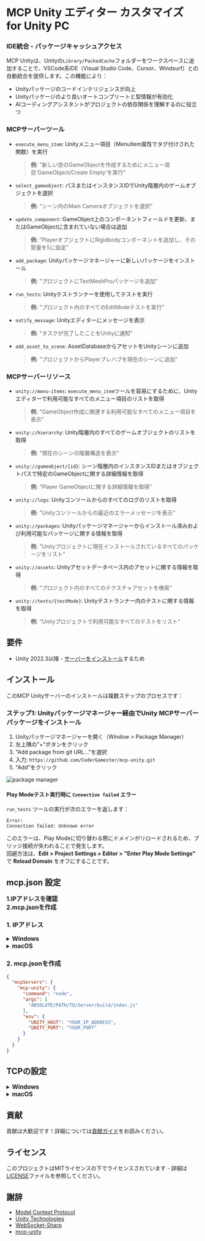 # MCP Unity エディター カスタマイズ for Unity PC

### IDE統合 - パッケージキャッシュアクセス

MCP Unityは、Unityの`Library/PackedCache`フォルダーをワークスペースに追加することで、VSCode系IDE（Visual Studio
Code、Cursor、Windsurf）との自動統合を提供します。この機能により：

- Unityパッケージのコードインテリジェンスが向上
- Unityパッケージのより良いオートコンプリートと型情報が有効化
- AIコーディングアシスタントがプロジェクトの依存関係を理解するのに役立つ

### MCPサーバーツール

- `execute_menu_item`: Unityメニュー項目（MenuItem属性でタグ付けされた関数）を実行
  > **例:** "新しい空のGameObjectを作成するためにメニュー項目'GameObject/Create Empty'を実行"

- `select_gameobject`: パスまたはインスタンスIDでUnity階層内のゲームオブジェクトを選択
  > **例:** "シーン内のMain Cameraオブジェクトを選択"

- `update_component`: GameObject上のコンポーネントフィールドを更新、またはGameObjectに含まれていない場合は追加
  > **例:** "PlayerオブジェクトにRigidbodyコンポーネントを追加し、その質量を5に設定"

- `add_package`: Unityパッケージマネージャーに新しいパッケージをインストール
  > **例:** "プロジェクトにTextMeshProパッケージを追加"

- `run_tests`: Unityテストランナーを使用してテストを実行
  > **例:** "プロジェクト内のすべてのEditModeテストを実行"

- `notify_message`: Unityエディターにメッセージを表示
  > **例:** "タスクが完了したことをUnityに通知"

- `add_asset_to_scene`: AssetDatabaseからアセットをUnityシーンに追加
  > **例:** "プロジェクトからPlayerプレハブを現在のシーンに追加"

### MCPサーバーリソース

- `unity://menu-items`: `execute_menu_item`ツールを容易にするために、Unityエディターで利用可能なすべてのメニュー項目のリストを取得
  > **例:** "GameObject作成に関連する利用可能なすべてのメニュー項目を表示"

- `unity://hierarchy`: Unity階層内のすべてのゲームオブジェクトのリストを取得
  > **例:** "現在のシーンの階層構造を表示"

- `unity://gameobject/{id}`: シーン階層内のインスタンスIDまたはオブジェクトパスで特定のGameObjectに関する詳細情報を取得
  > **例:** "Player GameObjectに関する詳細情報を取得"

- `unity://logs`: Unityコンソールからのすべてのログのリストを取得
  > **例:** "Unityコンソールからの最近のエラーメッセージを表示"

- `unity://packages`: Unityパッケージマネージャーからインストール済みおよび利用可能なパッケージに関する情報を取得
  > **例:** "Unityプロジェクトに現在インストールされているすべてのパッケージをリスト"

- `unity://assets`: Unityアセットデータベース内のアセットに関する情報を取得
  > **例:** "プロジェクト内のすべてのテクスチャアセットを検索"

- `unity://tests/{testMode}`: Unityテストランナー内のテストに関する情報を取得
  > **例:** "Unityプロジェクトで利用可能なすべてのテストをリスト"

## 要件

- Unity 2022.3以降 - [サーバーをインストール](#install-server)するため

## <a name="install-server"></a>インストール

このMCP Unityサーバーのインストールは複数ステップのプロセスです：

### ステップ1: Unityパッケージマネージャー経由でUnity MCPサーバーパッケージをインストール

1. Unityパッケージマネージャーを開く（Window > Package Manager）
2. 左上隅の"+"ボタンをクリック
3. "Add package from git URL..."を選択
4. 入力: `https://github.com/CoderGamester/mcp-unity.git`
5. "Add"をクリック

![package manager](https://github.com/user-attachments/assets/a72bfca4-ae52-48e7-a876-e99c701b0497)

#### Play Modeテスト実行時に `Connection failed` エラー

`run_tests` ツールの実行が次のエラーを返します：

```
Error:
Connection failed: Unknown error
```

このエラーは、Play Modeに切り替わる際にドメインがリロードされるため、ブリッジ接続が失われることで発生します。  
回避方法は、**Edit > Project Settings > Editor > "Enter Play Mode Settings"** で **Reload Domain** をオフにすることです。

## mcp.json 設定

<span style ="font-size: 1.1em; font-weight: bold;">
1.IPアドレスを確認
<br>
2.mcp.jsonを作成
</span>

### 1. IPアドレス

  <details>
  <summary><span style="font-size: 1.1em; font-weight: bold;">Windows</span></summary>


コマンドプロンプト(cmd.exe)を開いて:

  ```bash
  ipconfig
  ```

探したいもの:

Wireless LAN adapter Wi-Fi → IPv4 Address

Ethernet adapter Ethernet → IPv4 Address

短く表示する場合:

  ```bash
  ipconfig | findstr /R /C:"IPv4 Address"
  ```

  </details>

  <details>
  <summary><span style="font-size: 1.1em; font-weight: bold;">macOS</span></summary>

  ```bash
  ipconfig getifaddr en0
  ```

  </details>

### 2. mcp.jsonを作成


```json
{
  "mcpServers": {
    "mcp-unity": {
      "command": "node",
      "args": [
        "ABSOLUTE/PATH/TO/Server/build/index.js"
      ],
      "env": {
        "UNITY_HOST": "YOUR_IP_ADDRESS",
        "UNITY_PORT": "YOUR_PORT"
      }
    }
  }
}
```
## TCPの設定

<details>

<summary><span style="font-size: 1.1em; font-weight: bold;">Windows</span></summary>

```bash
netsh advfirewall firewall add rule name="MCP-Unity TCP YOUR_PORT" dir=in action=allow protocol=TCP localport=YOUR_PORT```
```

</details>

<details>

<summary><span style="font-size: 1.1em; font-weight: bold;">macOS</span></summary>

```bash
sudo /usr/libexec/ApplicationFirewall/socketfilterfw --add /Applications/Unity/Hub/Editor/YOUR_UNITY_VERSION/Unity.app
sudo /usr/libexec/ApplicationFirewall/socketfilterfw --unblockapp /Applications/Unity/Hub/Editor/YOUR_UNITY_VERSION/Unity.app
```

</details>

## 貢献

貢献は大歓迎です！詳細については[貢献ガイド](CONTRIBUTING.md)をお読みください。

## ライセンス

このプロジェクトはMITライセンスの下でライセンスされています - 詳細は[LICENSE](LICENSE)ファイルを参照してください。

## 謝辞

- [Model Context Protocol](https://modelcontextprotocol.io)
- [Unity Technologies](https://unity.com)
- [WebSocket-Sharp](https://github.com/sta/websocket-sharp)
- [mcp-unity](https://github.com/CoderGamester/mcp-unity)
